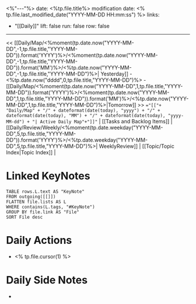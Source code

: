 <%"---"%>
date: <%tp.file.title%>
modification date: <% tp.file.last_modified_date("YYYY-MM-DD HH:mm:ss") %>
links:
  - "[[Daily]]"
lift: false
run: false
row: false
---
<< [[Daily/Map/<%moment(tp.date.now("YYYY-MM-DD",-1,tp.file.title,"YYYY-MM-DD")).format('YYYY')%>/<%moment(tp.date.now("YYYY-MM-DD",-1,tp.file.title,"YYYY-MM-DD")).format('MM')%>/<%tp.date.now("YYYY-MM-DD",-1,tp.file.title,"YYYY-MM-DD")%>| Yesterday]] - <%tp.date.now("dddd",0,tp.file.title,"YYYY-MM-DD")%> - [[Daily/Map/<%moment(tp.date.now("YYYY-MM-DD",1,tp.file.title,"YYYY-MM-DD")).format('YYYY')%>/<%moment(tp.date.now("YYYY-MM-DD",1,tp.file.title,"YYYY-MM-DD")).format('MM')%>/<%tp.date.now("YYYY-MM-DD",1,tp.file.title,"YYYY-MM-DD")%>|Tomorrow]] >>
`="[["+ "Daily/Map" + "/" + dateformat(date(today), "yyyy") + "/" + dateformat(date(today), "MM") + "/" + dateformat(date(today), "yyyy-MM-dd") + "| Active Daily Map"+"]]"` | [[Tasks and Backlog Items]] | [[Daily/Review/Weekly/<%moment(tp.date.weekday("YYYY-MM-DD",5,tp.file.title,"YYYY-MM-DD")).format('YYYY')%>/<%tp.date.weekday("YYYY-MM-DD",5,tp.file.title,"YYYY-MM-DD")%>| WeeklyReview]] | [[Topic/Topic Index|Topic Index]] | 
# Linked KeyNotes
```dataview
TABLE rows.L.text AS "KeyNote"
FROM outgoing([[]])
FLATTEN file.lists AS L
WHERE contains(L.tags, "#KeyNote")
GROUP BY file.link AS "File"
SORT File desc
```

# Daily Actions
- <% tp.file.cursor(1) %>
# Daily Side Notes
- 